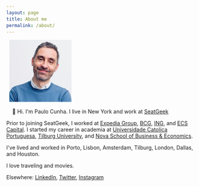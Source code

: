 ```yaml
---
layout: page
title: About me
permalink: /about/
---
```


&nbsp;
![Photo](/assets/images/Photo.jpeg)

&nbsp;
&nbsp;
👋 Hi. I'm Paulo Cunha. I live in New York and work at [SeatGeek](https://seatgeek.com)

Prior to joining SeatGeek, I worked at [Expedia Group](https://www.expediagroup.com), [BCG](https://www.bcg.com), [ING](https://www.ing.com/Home.htm), and [ECS Capital](https://www.ecs.pt/index.php/en/). I started my career in academia at [Universidade Catolica Portuguesa](http://www.porto.ucp.pt/en/catolica-porto-business-school), [Tilburg University](https://www.tilburguniversity.edu/research/economics-and-management/graduate-school), and [Nova School of Business & Economics](https://www2.novasbe.unl.pt/en/).

I've lived and worked in Porto, Lisbon, Amsterdam, Tilburg, London, Dallas, and Houston.

I love traveling and movies.

Elsewhere: [LinkedIn](https://www.linkedin.com/in/paulovcunha/), [Twitter](https://twitter.com/paul0cunha), [Instagram](https://www.instagram.com/paul0cunha/)
